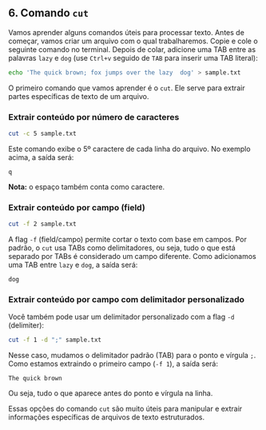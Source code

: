 ## 6. Comando `cut`

Vamos aprender alguns comandos úteis para processar texto. Antes de começar, vamos criar um arquivo com o qual trabalharemos. Copie e cole o seguinte comando no terminal. Depois de colar, adicione uma TAB entre as palavras `lazy` e `dog` (use `Ctrl+v` seguido de `TAB` para inserir uma TAB literal):

```bash
echo 'The quick brown; fox jumps over the lazy  dog' > sample.txt
```

O primeiro comando que vamos aprender é o `cut`. Ele serve para extrair partes específicas de texto de um arquivo.

### Extrair conteúdo por número de caracteres

```bash
cut -c 5 sample.txt
```

Este comando exibe o 5º caractere de cada linha do arquivo. No exemplo acima, a saída será:

```
q
```

**Nota:** o espaço também conta como caractere.

### Extrair conteúdo por campo (field)

```bash
cut -f 2 sample.txt
```

A flag `-f` (field/campo) permite cortar o texto com base em campos. Por padrão, o `cut` usa TABs como delimitadores, ou seja, tudo o que está separado por TABs é considerado um campo diferente. Como adicionamos uma TAB entre `lazy` e `dog`, a saída será:

```
dog
```

### Extrair conteúdo por campo com delimitador personalizado

Você também pode usar um delimitador personalizado com a flag `-d` (delimiter):

```bash
cut -f 1 -d ";" sample.txt
```

Nesse caso, mudamos o delimitador padrão (TAB) para o ponto e vírgula `;`. Como estamos extraindo o primeiro campo (`-f 1`), a saída será:

```
The quick brown
```

Ou seja, tudo o que aparece antes do ponto e vírgula na linha.

Essas opções do comando `cut` são muito úteis para manipular e extrair informações específicas de arquivos de texto estruturados.
